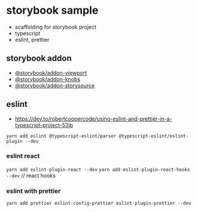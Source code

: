 # storybook sample
- scaffolding for storybook project
- typescript
- eslint, prettier

## storybook addon
- [@storybook/addon-viewport](https://www.npmjs.com/package/@storybook/addon-viewport)
- [@storybook/addon-knobs](https://www.npmjs.com/package/@storybook/addon-knobs)
- [@storybook/addon-storysource](https://www.npmjs.com/package/@storybook/addon-storysource)

## eslint
- https://dev.to/robertcoopercode/using-eslint-and-prettier-in-a-typescript-project-53jb

`yarn add eslint @typescript-eslint/parser @typescript-eslint/eslint-plugin --dev`

### eslint react
`yarn add eslint-plugin-react --dev`
`yarn add eslint-plugin-react-hooks --dev` // react hooks

### eslint with prettier
`yarn add prettier eslint-config-prettier eslint-plugin-prettier --dev`

